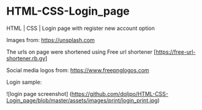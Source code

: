 # HTML-CSS-Login_page
 HTML | CSS | Login page with register new account option


Images from: https://unsplash.com

The urls on page were shortened using Free url shortener [https://free-url-shortener.rb.gy]

Social media logos from: https://www.freepnglogos.com

Login sample:

![login page screenshot]
(https://github.com/doljpo/HTML-CSS-Login_page/blob/master/assets/images/print/login_print.jpg)

